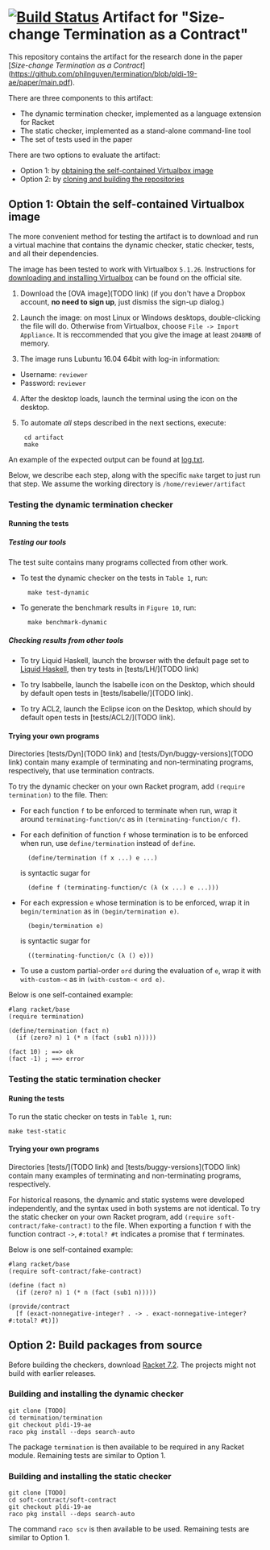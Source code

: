 [![Build Status](https://travis-ci.org/philnguyen/termination.svg?branch=pldi-19-ae)](https://travis-ci.org/philnguyen/termination)
Artifact for "Size-change Termination as a Contract"
=========================================

This repository contains the artifact for the research done in the paper
[*Size-change Termination as a Contract*]
(https://github.com/philnguyen/termination/blob/pldi-19-ae/paper/main.pdf).

There are three components to this artifact:
* The dynamic termination checker, implemented as a language extension for Racket
* The static checker, implemented as a stand-alone command-line tool
* The set of tests used in the paper

There are two options to evaluate the artifact:
* Option 1: by [obtaining the self-contained Virtualbox image](#option-1-obtain-the-self-contained-virtualbox-image)
* Option 2: by [cloning and building the repositories](#option-2-build-packages-from-source)

## Option 1: Obtain the self-contained Virtualbox image

The more convenient method for testing the artifact is to download and run a
virtual machine that contains the dynamic checker, static checker, tests, and all
their dependencies.

The image has been tested to work with Virtualbox `5.1.26`.
Instructions for
[downloading and installing Virtualbox](https://www.virtualbox.org/wiki/Downloads)
can be found on the official site.

1. Download the [OVA image](TODO link)
(if you don't have a Dropbox account, **no need to sign up**,
just dismiss the sign-up dialog.)

2. Launch the image: on most Linux or Windows desktops, double-clicking the file will do.
Otherwise from Virtualbox, choose `File -> Import Appliance`. It is reccommended
that you give the image at least `2048MB` of memory.

3. The image runs Lubuntu 16.04 64bit with log-in information:

  * Username: `reviewer`
  * Password: `reviewer`

4. After the desktop loads, launch the terminal using the icon on the desktop.

5. To automate *all* steps described in the next sections, execute:

        cd artifact
        make
        
An example of the expected output can be found at
[log.txt](https://github.com/philnguyen/termination/tree/pldi-19-ae/log.txt).

Below, we describe each step, along with the specific `make` target to just run
that step.
We assume the working directory is `/home/reviewer/artifact`

### Testing the dynamic termination checker

#### Running the tests

##### Testing our tools

The test suite contains many programs collected from other work.

* To test the dynamic checker on the tests in `Table 1`, run:

        make test-dynamic 
        
* To generate the benchmark results in `Figure 10`, run:

        make benchmark-dynamic

##### Checking results from other tools

* To try Liquid Haskell, launch the browser with the default page set to
  [Liquid Haskell](http://goto.ucsd.edu:8090/index.html#?demo=blank.hs),
  then try tests in [tests/LH/](TODO link)

* To try Isabbelle, launch the Isabelle icon on the Desktop, which should by default open tests in
  [tests/Isabelle/](TODO link).

* To try ACL2, launch the Eclipse icon on the Desktop, which should by default open tests in
  [tests/ACL2/](TODO link).
  
    
#### Trying your own programs

Directories [tests/Dyn](TODO link) and [tests/Dyn/buggy-versions](TODO link)
contain many example of terminating and non-terminating programs, respectively,
that use termination contracts.

To try the dynamic checker on your own Racket program,
add `(require termination)` to the file. Then:

* For each function `f` to be enforced to terminate when run, wrap it around
  `terminating-function/c` as in `(terminating-function/c f)`.
  
* For each definition of function `f` whose termination is to be enforced when run,
  use `define/termination` instead of `define`.
  
        (define/termination (f x ...) e ...)
        
  is syntactic sugar for
  
        (define f (terminating-function/c (λ (x ...) e ...)))
  
* For each expression `e` whose termination is to be enforced, wrap it in
  `begin/termination` as in `(begin/termination e)`.
  
        (begin/termination e)
        
  is syntactic sugar for
  
        ((terminating-function/c (λ () e)))
        
* To use a custom partial-order `ord` during the evaluation of `e`,
  wrap it with `with-custom-<` as in `(with-custom-< ord e)`.

Below is one self-contained example:

```racket
#lang racket/base
(require termination)

(define/termination (fact n)
  (if (zero? n) 1 (* n (fact (sub1 n)))))

(fact 10) ; ==> ok
(fact -1) ; ==> error
```


### Testing the static termination checker

#### Runing the tests

To run the static checker on tests in `Table 1`, run:

    make test-static

#### Trying your own programs 

Directories [tests/](TODO link) and [tests/buggy-versions](TODO link)
contain many examples of terminating and non-terminating programs, respectively.

For historical reasons, the dynamic and static systems were developed independently,
and the syntax used in both systems are not identical.
To try the static checker on your own Racket program,
add `(require soft-contract/fake-contract)` to the file.
When exporting a function `f` with the function contract `->`,
`#:total? #t` indicates a promise that `f` terminates.

Below is one self-contained example:

```racket
#lang racket/base
(require soft-contract/fake-contract)

(define (fact n)
  (if (zero? n) 1 (* n (fact (sub1 n)))))

(provide/contract
  [f (exact-nonnegative-integer? . -> . exact-nonnegative-integer? #:total? #t)])
```

## Option 2: Build packages from source

Before building the checkers,
download [Racket 7.2](https://download.racket-lang.org/).
The projects might not build with earlier releases.

### Building and installing the dynamic checker

    git clone [TODO]
    cd termination/termination
    git checkout pldi-19-ae
    raco pkg install --deps search-auto

The package `termination` is then available to be required in any Racket module.
Remaining tests are similar to Option 1.

### Building and installing the static checker

    git clone [TODO]
    cd soft-contract/soft-contract
    git checkout pldi-19-ae
    raco pkg install --deps search-auto

The command `raco scv` is then available to be used.
Remaining tests are similar to Option 1.
